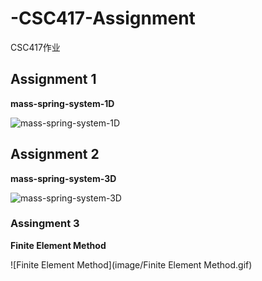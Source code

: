 # -CSC417-Assignment
 CSC417作业

## Assignment 1

**mass-spring-system-1D**

![mass-spring-system-1D](image/mass-spring-system-1D.gif)

## Assignment 2

**mass-spring-system-3D**

![mass-spring-system-3D](image/mass-spring-system-3D.gif)

### Assingment 3

**Finite Element Method**

![Finite Element Method](image/Finite Element Method.gif)
